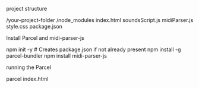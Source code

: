 
project structure

/your-project-folder
  /node_modules
  index.html
  soundsScript.js
  midiParser.js
  style.css
  package.json

Install Parcel and midi-parser-js

npm init -y  # Creates package.json if not already present
npm install -g parcel-bundler
npm install midi-parser-js

running the Parcel

parcel index.html
